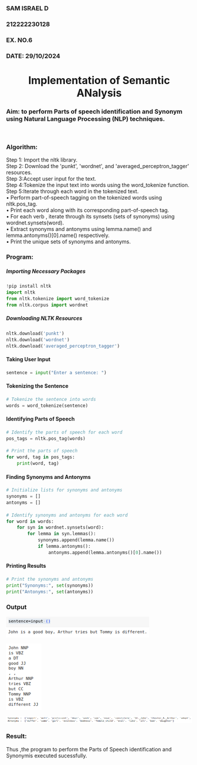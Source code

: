 <H3>SAM ISRAEL D</H3>
<H3>212222230128</H3>
<H3>EX. NO.6</H3>
<H3>DATE: 29/10/2024</H3>
<H1 ALIGN =CENTER>Implementation of Semantic ANalysis</H1>
<H3>Aim: to perform Parts of speech identification and Synonym using Natural Language Processing (NLP) techniques. </H3> 
 <BR>
<h3>Algorithm:</h3>
Step 1: Import the nltk library.<br>
Step 2: Download the 'punkt', 'wordnet', and 'averaged_perceptron_tagger' resources.<br>
Step 3:Accept user input for the text.<br>
Step 4:Tokenize the input text into words using the word_tokenize function.<br>
Step 5:Iterate through each word in the tokenized text.<br>
•	Perform part-of-speech tagging on the tokenized words using nltk.pos_tag.<br>
•	Print each word along with its corresponding part-of-speech tag.<br>
•	For each verb , iterate through its synsets (sets of synonyms) using wordnet.synsets(word).<br>
•	Extract synonyms and antonyms using lemma.name() and lemma.antonyms()[0].name() respectively.<br>
•	Print the unique sets of synonyms and antonyms.
<H3>Program:</H3>

##### Importing Necessary Packages

```PYTHON
!pip install nltk
import nltk
from nltk.tokenize import word_tokenize
from nltk.corpus import wordnet
```
##### Downloading NLTK Resources
```python
nltk.download('punkt')
nltk.download('wordnet')
nltk.download('averaged_perceptron_tagger')
```
#### Taking User Input
```python
sentence = input("Enter a sentence: ")
```
#### Tokenizing the Sentence
```python
# Tokenize the sentence into words
words = word_tokenize(sentence)
```
#### Identifying Parts of Speech
```python
# Identify the parts of speech for each word
pos_tags = nltk.pos_tag(words)

# Print the parts of speech
for word, tag in pos_tags:
    print(word, tag)
```
#### Finding Synonyms and Antonyms
```python
# Initialize lists for synonyms and antonyms
synonyms = []
antonyms = []

# Identify synonyms and antonyms for each word
for word in words:
    for syn in wordnet.synsets(word):
        for lemma in syn.lemmas():
            synonyms.append(lemma.name())
            if lemma.antonyms():
                antonyms.append(lemma.antonyms()[0].name())
```
#### Printing Results
```python
# Print the synonyms and antonyms
print("Synonyms:", set(synonyms))
print("Antonyms:", set(antonyms))
```
<H3>Output</H3>

![image](./images/p1.png) 

![image](./images/p2.png)

![image](./images/p3.png)

<H3>Result:</H3>
Thus ,the program to perform the Parts of Speech identification and Synonymis executed sucessfully.
